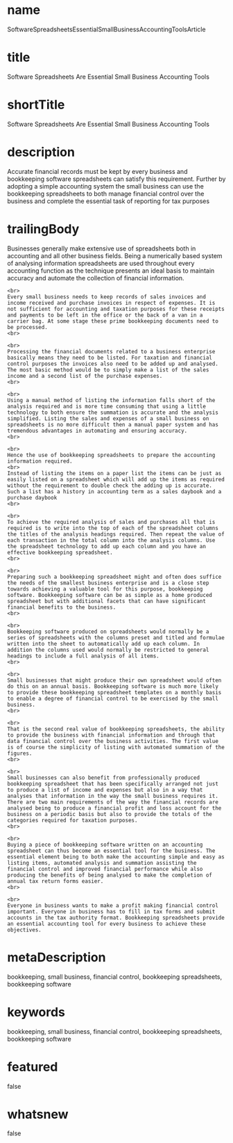 # name
SoftwareSpreadsheetsEssentialSmallBusinessAccountingToolsArticle

# title
Software Spreadsheets Are Essential Small Business Accounting Tools

# shortTitle
Software Spreadsheets Are Essential Small Business Accounting Tools

# description
Accurate financial records must be kept by every business and bookkeeping software spreadsheets can satisfy this requirement. Further by adopting a simple accounting system the small business can use the bookkeeping spreadsheets to both manage financial control over the business and complete the essential task of reporting for tax purposes

# trailingBody
<p>
    Businesses generally make extensive use of spreadsheets both in accounting and all other business fields. Being a numerically based system of analysing information spreadsheets are used throughout every accounting function as the technique presents an ideal basis to maintain accuracy and automate the collection of financial information.
    <br>
     
    <br>
    Every small business needs to keep records of sales invoices and income received and purchase invoices in respect of expenses. It is not sufficient for accounting and taxation purposes for these receipts and payments to be left in the office or the back of a van in a carrier bag. At some stage these prime bookkeeping documents need to be processed.
    <br>
     
    <br>
    Processing the financial documents related to a business enterprise basically means they need to be listed. For taxation and financial control purposes the invoices also need to be added up and analysed. The most basic method would be to simply make a list of the sales income and a second list of the purchase expenses.
    <br>
     
    <br>
    Using a manual method of listing the information falls short of the analysis required and is more time consuming that using a little technology to both ensure the summation is accurate and the analysis simplified. Listing the sales and expenses of a small business on spreadsheets is no more difficult then a manual paper system and has tremendous advantages in automating and ensuring accuracy.
    <br>
     
    <br>
    Hence the use of bookkeeping spreadsheets to prepare the accounting information required.
    <br>
    Instead of listing the items on a paper list the items can be just as easily listed on a spreadsheet which will add up the items as required without the requirement to double check the adding up is accurate. Such a list has a history in accounting term as a sales daybook and a purchase daybook
    <br>
     
    <br>
    To achieve the required analysis of sales and purchases all that is required is to write into the top of each of the spreadsheet columns the titles of the analysis headings required. Then repeat the value of each transaction in the total column into the analysis columns. Use the spreadsheet technology to add up each column and you have an effective bookkeeping spreadsheet.
    <br>
     
    <br>
    Preparing such a bookkeeping spreadsheet might and often does suffice the needs of the smallest business enterprise and is a close step towards achieving a valuable tool for this purpose, bookkeeping software. Bookkeeping software can be as simple as a home produced spreadsheet but with additional facets that can have significant financial benefits to the business.
    <br>
     
    <br>
    Bookkeeping software produced on spreadsheets would normally be a series of spreadsheets with the columns preset and titled and formulae written into the sheet to automatically add up each column. In addition the columns used would normally be restricted to general headings to include a full analysis of all items.
    <br>
     
    <br>
    Small businesses that might produce their own spreadsheet would often do this on an annual basis. Bookkeeping software is much more likely to provide these bookkeeping spreadsheet templates on a monthly basis to enable a degree of financial control to be exercised by the small business.
    <br>
     
    <br>
    That is the second real value of bookkeeping spreadsheets, the ability to provide the business with financial information and through that data financial control over the business activities. The first value is of course the simplicity of listing with automated summation of the figures.
    <br>
     
    <br>
    Small businesses can also benefit from professionally produced bookkeeping spreadsheet that has been specifically arranged not just to produce a list of income and expenses but also in a way that analyses that information in the way the small business requires it. There are two main requirements of the way the financial records are analysed being to produce a financial profit and loss account for the business on a periodic basis but also to provide the totals of the categories required for taxation purposes.
    <br>
     
    <br>
    Buying a piece of bookkeeping software written on an accounting spreadsheet can thus become an essential tool for the business. The essential element being to both make the accounting simple and easy as listing items, automated analysis and summation assisting the financial control and improved financial performance while also producing the benefits of being analysed to make the completion of annual tax return forms easier.
    <br>
     
    <br>
    Everyone in business wants to make a profit making financial control important. Everyone in business has to fill in tax forms and submit accounts in the tax authority format. Bookkeeping spreadsheets provide an essential accounting tool for every business to achieve these objectives.
</p>


# metaDescription
bookkeeping, small business, financial control, bookkeeping spreadsheets, bookkeeping software

# keywords
bookkeeping, small business, financial control, bookkeeping spreadsheets, bookkeeping software

# featured
false

# whatsnew
false
